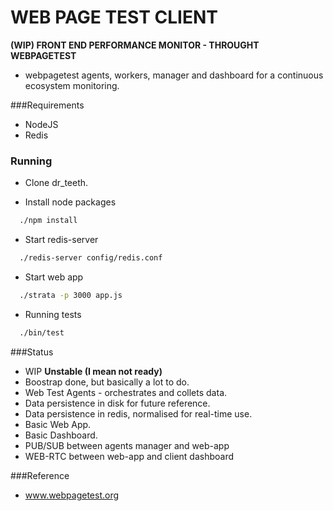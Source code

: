 # WEB PAGE TEST CLIENT
__(WIP) FRONT END PERFORMANCE MONITOR - THROUGHT WEBPAGETEST__

- webpagetest agents, workers, manager and dashboard for a continuous ecosystem monitoring.

###Requirements
- NodeJS
- Redis

### Running
- Clone dr_teeth.

- Install node packages
``` bash
  ./npm install
```
- Start redis-server
``` bash
  ./redis-server config/redis.conf
```
- Start web app
``` bash
  ./strata -p 3000 app.js
```
- Running tests
``` bash
  ./bin/test
```


###Status
- WIP __Unstable (I mean not ready)__
- Boostrap done, but basically a lot to do.
- Web Test Agents - orchestrates and collets data.
- Data persistence in disk for future reference.
- Data persistence in redis, normalised for real-time use.
- Basic Web App.
- Basic Dashboard.
- PUB/SUB between agents manager and web-app
- WEB-RTC between web-app and client dashboard


###Reference
- www.webpagetest.org
